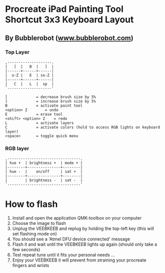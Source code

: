 
  # Procreate iPad Painting Tool Shortcut 3x3 Keyboard Layout
  ## By Bubblerobot (www.bubblerobot.com)
  
  ### Top Layer
  ```
  ,--------------------.
  |   [  |   B  |   ]  |
  |------+------+------|
  |  o-Z |   E  | so-Z |
  |------+------+------|
  |   C  |   L  |  sp  |
  `--------------------'
 
  [ 			= decrease brush size by 5%
  ] 			= increase brush size by 5%
  B 			= activate paint tool
  <option> Z 		= undo
  E             = erase tool
  <shift> <option> Z 	= redo
  L 			= activate layers
  C 			= activate colors (hold to access RGB lights on keyboard layer)
  <space>	  	= toggle quick menu
  ```
  ### RGB layer
  ```
  ,---------------------------------.
  | hue +  | brightness +  | mode + |
  |--------+---------------+--------|
  | hue -  |    on/off     | sat +  |
  |--------+---------------+--------|
  |        | brightness -  | sat -  |
  `---------------------------------'
```
  
 # How to flash
 
  1) Install and open the application QMK-toolbox on your computer
  2) Choose the image to flash 
  3) Unplug the VEEBKEEB and replug by holding the top-left key (this will set flashing mode on)
  4) You should see a 'Atmel DFU device connected' message
  5) Flash it and wait until the VEEBKEEB lights up again (should only take a few seconds)
  6) Test repeat tune until it fits your personal needs ...
  7) Enjoy your VEEBKEEB it will prevent from straining your procreate fingers and wrists
